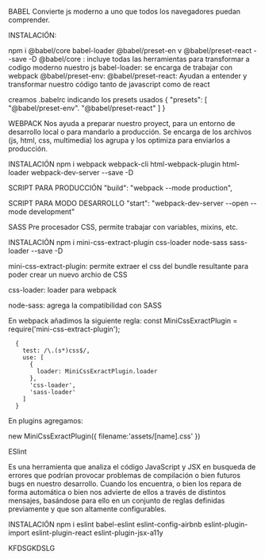 BABEL
Convierte js moderno a uno que todos los navegadores puedan comprender.

INSTALACIÓN:

npm i @babel/core babel-loader @babel/preset-en v @babel/preset-react --save -D
@babel/core :
incluye todas las herramientas para transformar a codigo moderno nuestro js
babel-loader:
se encarga de trabajar con webpack
@babel/preset-env:
@babel/preset-react:
Ayudan a entender y transformar nuestro código tanto de javascript como de react

creamos .babelrc indicando los presets usados
{
"presets": [
"@babel/preset-env".
"@babel/preset-react"
]
}

WEBPACK
Nos ayuda a preparar nuestro proyect, para un entorno de desarrollo local o para mandarlo a producción.
Se encarga de los archivos (js, html, css, multimedia) los agrupa y los optimiza para enviarlos a producción.

INSTALACIÓN
npm i webpack webpack-cli html-webpack-plugin html-loader webpack-dev-server --save -D

SCRIPT PARA PRODUCCIÓN
"build": "webpack --mode production",

SCRIPT PARA MODO DESARROLLO
"start": "webpack-dev-server --open --mode development"

SASS
Pre procesador CSS, permite trabajar con variables, mixins, etc.

INSTALACIÓN
npm i mini-css-extract-plugin css-loader node-sass sass-loader
--save -D

mini-css-extract-plugin:
permite extraer el css del bundle resultante para poder crear un nuevo archio de CSS

css-loader:
loader para webpack

node-sass:
agrega la compatibilidad con SASS

En webpack añadimos la siguiente regla:
const MiniCssExractPlugin = require('mini-css-extract-plugin');

      {
        test: /\.(s*)css$/,
        use: [
          {
            loader: MiniCssExractPlugin.loader
          },
          'css-loader',
          'sass-loader'
        ]
      }

En plugins agregamos:
  
 new MiniCssExractPlugin({
filename:'assets/[name].css'
})

ESlint

Es una herramienta que analiza el código JavaScript y JSX en busqueda de errores que podrían provocar problemas de compilación o bien futuros bugs en nuestro desarrollo. Cuando los encuentra, o bien los repara de forma automática o bien nos advierte de ellos a través de distintos mensajes, basándose para ello en un conjunto de reglas definidas previamente y que son altamente configurables.

INSTALACIÓN
 npm i eslint babel-eslint eslint-config-airbnb eslint-plugin-import eslint-plugin-react eslint-plugin-jsx-a11y

KFDSGKDSLG
